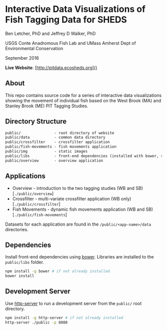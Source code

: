 Interactive Data Visualizations of Fish Tagging Data for SHEDS
==============================================================

Ben Letcher, PhD and Jeffrey D Walker, PhD

USGS Conte Anadromous Fish Lab and UMass Amherst Dept of Environmental Conservation

September 2016

**Live Website**: [http://pitdata.ecosheds.org]()

## About

This repo contains source code for a series of interactive data visualizations showing the movement of individual fish based on the West Brook (MA) and Stanley Brook (ME) PIT Tagging Studies.

## Directory Structure

```txt
public/               - root directory of website
public/data           - common data directory
public/crossfilter    - crossfilter application
public/fish-movements - fish movements application
public/img            - static images
public/libs           - front-end dependencies (installed with bower, see below)
public/overview       - overview application
```

## Applications

- Overview - introduction to the two tagging studies (WB and SB) [`./public/overview`]  
- Crossfilter - multi-variate crossfilter application (WB only) [`./public/crossfilter`]  
- Fish Movements - dynamic fish movements application (WB and SB) [`./public/fish-movements`]  

Datasets for each application are found in the `/public/<app-name>/data` directories.

## Dependencies

Install front-end dependencies using [bower](https://bower.io/). Libraries are installed to the `public/libs` folder.

```bash
npm install -g bower # if not already installed
bower install
```

## Development Server

Use [http-server](https://www.npmjs.com/package/http-server) to run a development server from the `public/` root directory.

```bash
npm install -g http-server # if not already installed
http-server ./public -p 8080
```
